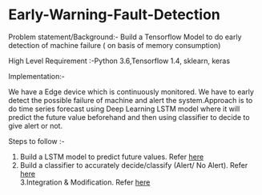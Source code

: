 # Early-Warning-Fault-Detection  
Problem statement/Background:- Build a Tensorflow Model to do early detection of machine failure ( on basis of memory consumption)  

High Level Requirement :-Python 3.6,Tensorflow 1.4, sklearn, keras  

Implementation:-  

We have a Edge device which is continuously monitored. We have to early detect the possible failure of machine and alert the system.Approach is to do time series forecast using Deep Learning LSTM model where it will  predict the future value beforehand and then using classifier to decide to give alert or not.  

Steps to follow :-  

1. Build a LSTM model to predict future values. Refer  [here](https://github.com/RonakDedhiya/Early-Warning-Fault-Detection/tree/master/Time%20Series%20Forecst-LSTM)  
2. Build a classifier to accurately decide/classify (Alert/ No Alert). Refer [here](https://github.com/RonakDedhiya/Early-Warning-Fault-Detection/tree/master/Logistic%20Classifier)    
3.Integration & Modification. Refer [here](https://github.com/RonakDedhiya/Early-Warning-Fault-Detection/tree/master/Fault%20Prediction)
